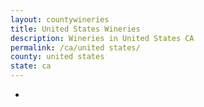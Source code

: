 ```yaml
---
layout: countywineries
title: United States Wineries
description: Wineries in United States CA
permalink: /ca/united states/
county: united states
state: ca
---
```

-
